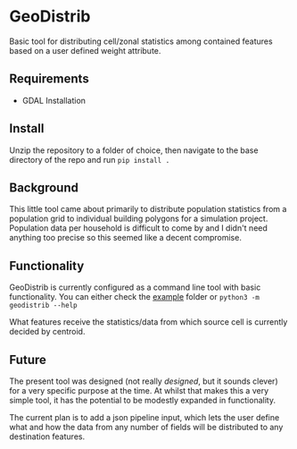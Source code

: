 # GeoDistrib
Basic tool for distributing cell/zonal statistics among contained features based on a user defined weight attribute.

## Requirements
* GDAL Installation

## Install
Unzip the repository to a folder of choice, then navigate to the base directory of the repo and run `pip install .`

## Background
This little tool came about primarily to distribute population statistics from a population grid to individual building polygons for a simulation project. Population data per household is difficult to come by and I didn't need anything too precise so this seemed like a decent compromise. 

## Functionality
GeoDistrib is currently configured as a command line tool with basic functionality. You can either check the [example](https://github.com/JmsPae/GeoDistrib/tree/main/example) folder or `python3 -m geodistrib --help`

What features receive the statistics/data from which source cell is currently decided by centroid.

## Future
The present tool was designed (not really *designed*, but it sounds clever) for a very specific purpose at the time. At whilst that makes this a very simple tool, it has the potential to be modestly expanded in functionality.

The current plan is to add a json pipeline input, which lets the user define what and how the data from any number of fields will be distributed to any destination features. 
